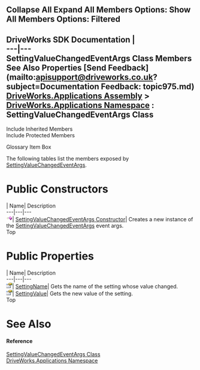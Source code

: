        

 Collapse All Expand All  Members Options: Show All  Members Options: Filtered   
---  
DriveWorks SDK Documentation  |   
---|---  
SettingValueChangedEventArgs Class Members   
See Also Properties [Send Feedback](mailto:apisupport@driveworks.co.uk?subject=Documentation Feedback: topic975.md)  
[DriveWorks.Applications Assembly](topic13.md) > [DriveWorks.Applications Namespace](topic16.md) : SettingValueChangedEventArgs Class  
---  
  
Include Inherited Members    
Include Protected Members  


Glossary Item Box

The following tables list the members exposed by [SettingValueChangedEventArgs](topic975.md).

# Public Constructors

| Name| Description  
---|---|---  
![Public Constructor](dotnetimages/publicConstructor.gif)| [SettingValueChangedEventArgs Constructor](topic982.md)| Creates a new instance of the [SettingValueChangedEventArgs](topic975.md) event args.   
Top

# Public Properties

| Name| Description  
---|---|---  
![Public Property](dotnetimages/publicProperty.gif)| [SettingName](topic983.md)| Gets the name of the setting whose value changed.   
![Public Property](dotnetimages/publicProperty.gif)| [SettingValue](topic984.md)| Gets the new value of the setting.   
Top

# See Also

#### Reference

[SettingValueChangedEventArgs Class](topic975.md)   
[DriveWorks.Applications Namespace](topic16.md)


